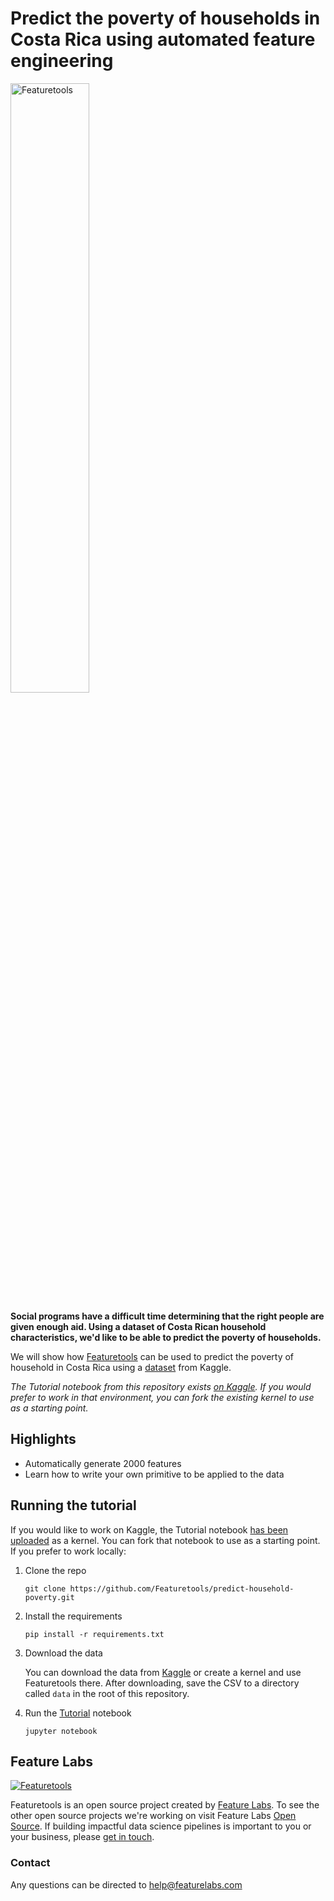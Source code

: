 # Predict the poverty of households in Costa Rica using automated feature engineering
<p style="margin:30px\">
    <img width=50% src="https://www.featuretools.com/wp-content/uploads/2017/12/FeatureLabs-Logo-Tangerine-800.png" alt="Featuretools" />
</p>

**Social programs have a difficult time determining that the right people are given enough aid. Using a dataset of Costa Rican household characteristics, we'd like to be able to predict the poverty of households.**

We will show how [Featuretools](https://www.featuretools.com) can be used to predict the poverty of household in Costa Rica using a [dataset](https://www.kaggle.com/c/costa-rican-household-poverty-prediction/data) from Kaggle.

*The Tutorial notebook from this repository exists [on Kaggle](https://www.kaggle.com/willkoehrsen/featuretools-for-good). If you would prefer to work in that environment, you can fork the existing kernel to use as a starting point.*

## Highlights
* Automatically generate 2000 features
* Learn how to write your own primitive to be applied to the data

## Running the tutorial
If you would like to work on Kaggle, the Tutorial notebook [has been uploaded](https://www.kaggle.com/willkoehrsen/featuretools-for-good) as a kernel. You can fork that notebook to use as a starting point. If you prefer to work locally:
1. Clone the repo

    ```
    git clone https://github.com/Featuretools/predict-household-poverty.git
    ```

2. Install the requirements

    ```
    pip install -r requirements.txt
    ```

3. Download the data

    You can download the data from [Kaggle](https://www.kaggle.com/c/costa-rican-household-poverty-prediction/data) or create a kernel and use Featuretools there. After downloading, save the CSV to a directory called `data` in the root of this repository.

4. Run the [Tutorial](Tutorial.ipynb) notebook

    ```
    jupyter notebook
    ```

## Feature Labs
<a href="https://www.featurelabs.com/">
    <img src="http://www.featurelabs.com/wp-content/uploads/2017/12/logo.png" alt="Featuretools" />
</a>

Featuretools is an open source project created by [Feature Labs](https://www.featurelabs.com/). To see the other open source projects we're working on visit Feature Labs [Open Source](https://www.featurelabs.com/open). If building impactful data science pipelines is important to you or your business, please [get in touch](https://www.featurelabs.com/contact.html).

### Contact

Any questions can be directed to help@featurelabs.com

